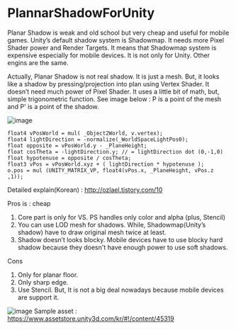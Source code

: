 # PlannarShadowForUnity
Planar Shadow is weak and old school but very cheap and useful for mobile games.
Unity’s default shadow system is Shadowmap. It needs more Pixel Shader power and Render Targets. It means that Shadowmap system is expensive especially for mobile devices. It is not only for Unity. Other engins are the same. 

Actually, Planar Shadow is not real shadow. It is just a mesh. But, it looks like a shadow by pressing/projection into plan using Vertex Shader. It doesn’t need much power of Pixel Shader.
It uses a little bit of math, but, simple trigonometric function. See image below : P is a point of the mesh and P' is a point of the shadow. 

![image](https://github.com/ozlael/PlannarShadowForUnity/blob/master/alittlebitmath.jpg)

```
float4 vPosWorld = mul( _Object2World, v.vertex);
float4 lightDirection = -normalize(_WorldSpaceLightPos0); 
float opposite = vPosWorld.y - _PlaneHeight;
float cosTheta = -lightDirection.y;	// = lightDirection dot (0,-1,0)
float hypotenuse = opposite / cosTheta;
float3 vPos = vPosWorld.xyz + ( lightDirection * hypotenuse );
o.pos = mul (UNITY_MATRIX_VP, float4(vPos.x, _PlaneHeight, vPos.z ,1));  
```

Detailed explain(Korean) : http://ozlael.tistory.com/10

Pros is : cheap
1. Core part is only for VS. PS handles only color and alpha (plus, Stencil)
2. You can use LOD mesh for shadows. While, Shadowmap(Unity’s shadow) have to draw original mesh twice at least.
3. Shadow doesn’t looks blocky. Mobile devices have to use blocky hard shadow because they doesn't have enough power to use soft shadows.

Cons
1. Only for planar floor.
2. Only sharp edge.
3. Use Stencil. But, It is not a big deal nowadays because mobile devices are support it.

![image](http://cfile22.uf.tistory.com/image/260EC04458CB87B32BAD70)
Sample asset : https://www.assetstore.unity3d.com/kr/#!/content/45319
